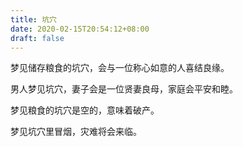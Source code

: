 ```yaml
---
title: 坑穴
date: 2020-02-15T20:54:12+08:00
draft: false
---
```


梦见储存粮食的坑穴，会与一位称心如意的人喜结良缘。


男人梦见坑穴，妻子会是一位贤妻良母，家庭会平安和睦。


梦见粮食的坑穴是空的，意味着破产。


梦见坑穴里冒烟，灾难将会来临。
